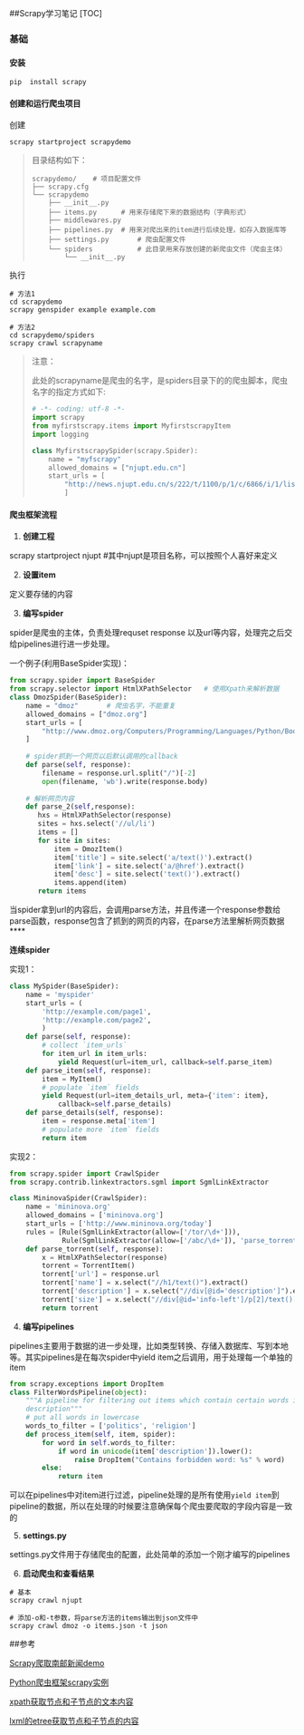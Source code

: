 ##Scrapy学习笔记
[TOC]

### 基础

#### 安装

```
pip  install scrapy
```

#### 创建和运行爬虫项目

创建

```shell
scrapy startproject scrapydemo
```

> 目录结构如下：
>
> ```
> scrapydemo/	 # 项目配置文件
> ├── scrapy.cfg	
> └── scrapydemo
>     ├── __init__.py
>     ├── items.py	    # 用来存储爬下来的数据结构（字典形式）
>     ├── middlewares.py  
>     ├── pipelines.py	# 用来对爬出来的item进行后续处理，如存入数据库等
>     ├── settings.py		# 爬虫配置文件
>     └── spiders			# 此目录用来存放创建的新爬虫文件（爬虫主体）
>         └── __init__.py
> ```

执行

```shell
# 方法1
cd scrapydemo
scrapy genspider example example.com

# 方法2
cd scrapydemo/spiders
scrapy crawl scrapyname
```

> 注意：
>
> 此处的scrapyname是爬虫的名字，是spiders目录下的的爬虫脚本，爬虫名字的指定方式如下:
>
> ```python
> # -*- coding: utf-8 -*-
> import scrapy
> from myfirstscrapy.items import MyfirstscrapyItem
> import logging
>
> class MyfirstscrapySpider(scrapy.Spider):
>     name = "myfscrapy"
>     allowed_domains = ["njupt.edu.cn"]
>     start_urls = [
>         "http://news.njupt.edu.cn/s/222/t/1100/p/1/c/6866/i/1/list.htm",
>         ]
> ```

#### 爬虫框架流程

1. **创建工程**

scrapy startproject njupt #其中njupt是项目名称，可以按照个人喜好来定义

2. **设置item**

定义要存储的内容

3. **编写spider**

spider是爬虫的主体，负责处理requset response 以及url等内容，处理完之后交给pipelines进行进一步处理。

一个例子(利用BaseSpider实现)：

```python
from scrapy.spider import BaseSpider
from scrapy.selector import HtmlXPathSelector	# 使用Xpath来解析数据
class DmozSpider(BaseSpider):
    name = "dmoz"		# 爬虫名字，不能重复
    allowed_domains = ["dmoz.org"]
    start_urls = [
        "http://www.dmoz.org/Computers/Programming/Languages/Python/Books/",        		         "http://www.dmoz.org/Computers/Programming/Languages/Python/Resources/"
    ]
    
    # spider抓到一个网页以后默认调用的callback
    def parse(self, response):
        filename = response.url.split("/")[-2]
        open(filename, 'wb').write(response.body)
    
    # 解析网页内容
    def parse_2(self,response):
       hxs = HtmlXPathSelector(response)
       sites = hxs.select('//ul/li')
       items = []
       for site in sites:
           item = DmozItem()
           item['title'] = site.select('a/text()').extract()
           item['link'] = site.select('a/@href').extract()
           item['desc'] = site.select('text()').extract()
           items.append(item)
       return items       
```

当spider拿到url的内容后，会调用parse方法，并且传递一个response参数给parse函数，response包含了抓到的网页的内容，在parse方法里解析网页数据****

**连续spider**

实现1：

```python
class MySpider(BaseSpider):
    name = 'myspider'
    start_urls = (
        'http://example.com/page1',
        'http://example.com/page2',
        )
    def parse(self, response):
        # collect `item_urls`
        for item_url in item_urls:
            yield Request(url=item_url, callback=self.parse_item)
    def parse_item(self, response):
        item = MyItem()
        # populate `item` fields
        yield Request(url=item_details_url, meta={'item': item},
            callback=self.parse_details)
    def parse_details(self, response):
        item = response.meta['item']
        # populate more `item` fields
        return item
```

实现2：

```python
from scrapy.spider import CrawlSpider
from scrapy.contrib.linkextractors.sgml import SgmlLinkExtractor

class MininovaSpider(CrawlSpider):
    name = 'mininova.org'
    allowed_domains = ['mininova.org']
    start_urls = ['http://www.mininova.org/today']
    rules = [Rule(SgmlLinkExtractor(allow=['/tor/\d+'])),
             Rule(SgmlLinkExtractor(allow=['/abc/\d+']), 'parse_torrent')]
    def parse_torrent(self, response):
        x = HtmlXPathSelector(response)
        torrent = TorrentItem()
        torrent['url'] = response.url
        torrent['name'] = x.select("//h1/text()").extract()
        torrent['description'] = x.select("//div[@id='description']").extract()
        torrent['size'] = x.select("//div[@id='info-left']/p[2]/text()[2]").extract()
        return torrent
```

4. **编写pipelines**

pipelines主要用于数据的进一步处理，比如类型转换、存储入数据库、写到本地等。其实pipelines是在每次spider中yield item之后调用，用于处理每一个单独的item

```python
from scrapy.exceptions import DropItem
class FilterWordsPipeline(object):
    """A pipeline for filtering out items which contain certain words in their
    description"""
    # put all words in lowercase
    words_to_filter = ['politics', 'religion']
    def process_item(self, item, spider):
        for word in self.words_to_filter:
            if word in unicode(item['description']).lower():
                raise DropItem("Contains forbidden word: %s" % word)
        else:
            return item
```

可以在pipelines中对item进行过滤，pipeline处理的是所有使用`yield item`到pipeline的数据，所以在处理的时候要注意确保每个爬虫要爬取的字段内容是一致的

5. **settings.py**

settings.py文件用于存储爬虫的配置，此处简单的添加一个刚才编写的pipelines

6. **启动爬虫和查看结果**

```shell
# 基本
scrapy crawl njupt

# 添加-o和-t参数，将parse方法的items输出到json文件中 
scrapy crawl dmoz -o items.json -t json
```



 ##参考

[Scrapy爬取南邮新闻demo](http://python.jobbole.com/85281/)

[Python爬虫框架scrapy实例](http://www.pythontab.com/html/2013/pythonhexinbiancheng_0814/541.html)

[xpath获取节点和子节点的文本内容](http://www.tuicool.com/articles/iqQFBn)

[lxml的etree获取节点和子节点的内容](https://segmentfault.com/q/1010000004879947)
